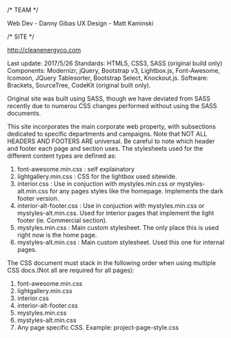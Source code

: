 
/* TEAM */
 
Web Dev - Danny Gibas
UX Design - Matt Kaminski
  
/* SITE */

http://cleanenergyco.com
 
Last update: 2017/5/26
Standards: HTML5, CSS3, SASS (original build only)
Components: Modernizr, jQuery, Bootstrap v3, Lightbox.js, Font-Awesome, Icomoon, JQuery Tablesorter, Bootstrap Select, Knockout.js.
Software: Brackets, SourceTree, CodeKit (original built only).

Original site was built using SASS, though we have deviated from SASS recently due to numerou CSS changes performed without using the SASS documents.

This site incorporates the main corporate web property, with subsections dedicated to specific departments and campaigns. Note that NOT ALL HEADERS AND FOOTERS ARE universal. Be careful to note which header and footer each page and section uses. The stylesheets used for the different content types are defined as:

1. font-awesome.min.css : self explainatory
2. lightgallery.min.css : CSS for the lightbox used sitewide.
3. interior.css : Use in conjuction with mystyles.min.css or mystyles-alt.min.css for any pages styles like the homepage. Implements the dark footer version.
4. interior-alt-footer.css : Use in conjuction with mystyles.min.css or mystyles-alt.min.css. Used for interior pages that implement the light footer (ie. Commercial section). 
5. mystyles.min.css : Main custom stylesheet. The only place this is used right now is the home page.
6. mystyles-alt.min.css : Main custom stylesheet. Used this one for internal pages.



The CSS document must stack in the following order when using multiple CSS docs.(Not all are required for all pages):

1. font-awesome.min.css
2. lightgallery.min.css
3. interior.css
4. interior-alt-footer.css
5. mystyles.min.css
6. mystyles-alt.min.css
7. Any page specific CSS. Example: project-page-style.css